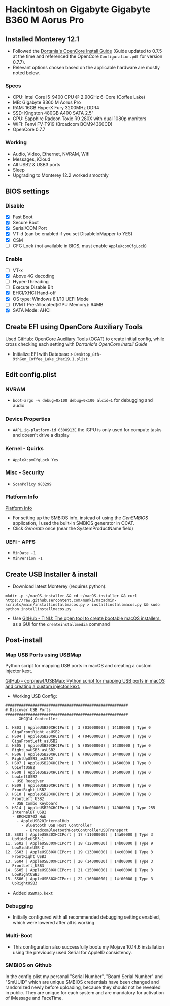 # Hackintosh on Gigabyte Gigabyte B360 M Aorus Pro

## Installed Monterey 12.1

- Followed the [Dortania's OpenCore Install Guide](https://dortania.github.io/OpenCore-Install-Guide/) (Guide updated to 0.7.5 at the time and referenced the OpenCore `Configuration.pdf` for version 0.7.7).
- Relevant options chosen based on the applicable hardware are mostly noted below.

### Specs

* CPU: Intel Core i5-9400 CPU @ 2.90GHz 6-Core (Coffee Lake)
* MB: Gigabyte B360 M Aorus Pro
* RAM: 16GB HyperX Fury 3200MHz DDR4
* SSD: Kingston 480GB A400 SATA 2.5"
* GPU: Sapphire Radeon Toxic R9 280X with dual 1080p monitors
* WIFI: Fenvi FV-T919 (Broadcom BCM94360CD)
* OpenCore 0.7.7

### Working

- Audio, Video, Ethernet, NVRAM, Wifi
- Messages, iCloud
- All USB2 & USB3 ports
- Sleep
- Upgrading to Monterey 12.2 worked smoothly

## BIOS settings

### Disable

- [x] Fast Boot
- [x] Secure Boot
- [x] Serial/COM Port
- [x] VT-d (can be enabled if you set DisableIoMapper to YES)
- [x] CSM
- [ ] CFG Lock (not available in BIOS, must enable `AppleXcpmCfgLock`)

### Enable

- [ ] VT-x
- [x] Above 4G decoding
- [ ] Hyper-Threading
- [ ] Execute Disable Bit
- [x] EHCI/XHCI Hand-off
- [x] OS type: Windows 8.1/10 UEFI Mode
- [ ] DVMT Pre-Allocated(iGPU Memory): 64MB
- [x] SATA Mode: AHCI

## Create EFI using OpenCore Auxiliary Tools

Used [GitHub: OpenCore Auxiliary Tools (OCAT)](https://github.com/ic005k/QtOpenCoreConfig) to create initial config, while cross checking each setting with *Dortania's OpenCore Install Guide* 

- Initialize EFI with Database > `Desktop_8th-9thGen_Coffee_Lake_iMac19,1.plist`

## Edit config.plist

### NVRAM

- `boot-args -v debug=0x100 debug=0x100 alcid=1` for debugging and audio

### Device Properties

- `AAPL,ig-platform-id 0300913E` the iGPU is only used for compute tasks and doesn't drive a display

### Kernel - Quirks

- `AppleXcpmCfgLock Yes`

### Misc - Security

- `ScanPolicy 983299`

### Platform Info

[Platform Info](https://dortania.github.io/OpenCore-Install-Guide/config.plist/comet-lake.html#platforminfo)

- For setting up the SMBIOS info, instead of using the *GenSMBIOS* application, I used the built-in SMBIOS generator in OCAT.
- Click *Generate* once (near the SystemProductName field)

### UEFI - APFS

- `MinDate -1`
- `MinVersion -1`

## Create USB Installer & install

- Download latest Monterey (requires python):

```
mkdir -p ~/macOS-installer && cd ~/macOS-installer && curl https://raw.githubusercontent.com/munki/macadmin-scripts/main/installinstallmacos.py > installinstallmacos.py && sudo python installinstallmacos.py
```

- Use [GitHub - TINU: The open tool to create bootable macOS installers.](https://github.com/ITzTravelInTime/TINU) as a GUI for the `createinstallmedia` command

## Post-install

### Map USB Ports using USBMap

Python script for mapping USB ports in macOS and creating a custom injector kext.

[GitHub - corpnewt/USBMap: Python script for mapping USB ports in macOS and creating a custom injector kext.](https://github.com/corpnewt/USBMap)

- Working USB Config:

```
######################################################
# Discover USB Ports
######################################################
----- XHC@14 Controller -----

1. HS03 | AppleUSB20XHCIPort |  3 (03000000) | 14100000 | Type 0
   GigaFrontRight_asUSB2
2. HS04 | AppleUSB20XHCIPort |  4 (04000000) | 14200000 | Type 0
   GigaFrontLeft_asUSB2
3. HS05 | AppleUSB20XHCIPort |  5 (05000000) | 14300000 | Type 0
   RightLowUSB3_asUSB2
4. HS06 | AppleUSB20XHCIPort |  6 (06000000) | 14400000 | Type 0
   RightUpUSB3_asUSB2
5. HS07 | AppleUSB20XHCIPort |  7 (07000000) | 14500000 | Type 0
   UpLeftUSB2
6. HS08 | AppleUSB20XHCIPort |  8 (08000000) | 14600000 | Type 0
   LowLeftUSB2
   - USB Receiver
7. HS09 | AppleUSB20XHCIPort |  9 (09000000) | 14700000 | Type 0
   FrontRight_USB2
8. HS10 | AppleUSB20XHCIPort | 10 (0a000000) | 14800000 | Type 0
   FrontLeft_USB2
   - USB Combo Keyboard
9. HS14 | AppleUSB20XHCIPort | 14 (0e000000) | 14900000 | Type 255
   InternalBT_USB2
   - BRCM20702 Hub
     - AppleUSB20InternalHub
       - Bluetooth USB Host Controller
         - BroadcomBluetoothHostControllerUSBTransport
10. SS01 | AppleUSB30XHCIPort | 17 (11000000) | 14a00000 | Type 3
   UpMiddleUSB3.1
11. SS02 | AppleUSB30XHCIPort | 18 (12000000) | 14b00000 | Type 9
   LowMiddleUSB-C
12. SS03 | AppleUSB30XHCIPort | 19 (13000000) | 14c00000 | Type 3
   FrontRight_USB3
13. SS04 | AppleUSB30XHCIPort | 20 (14000000) | 14d00000 | Type 3
   FrontLeft_USB3
14. SS05 | AppleUSB30XHCIPort | 21 (15000000) | 14e00000 | Type 3
   LowRightUSB3
15. SS06 | AppleUSB30XHCIPort | 22 (16000000) | 14f00000 | Type 3
   UpRightUSB3
```

- Added `USBMap.kext`

### Debugging

- Initially configured with all recommended debugging settings enabled, which were lowered after all is working.

### Multi-Boot

- This configuration also successfully boots my Mojave 10.14.6 installation using the previously used Serial for AppleID consistency.

### SMBIOS on Github

In the config.plist my personal "Serial Number", "Board Serial Number" and "SmUUID" which are unique SMBIOS credentials have been changed and randomized newly before uploading, because they should not be revealed in public. They are unique for each system and are mandatory for activation of iMessage and FaceTime.
